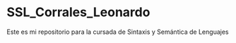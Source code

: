 # SSL_Corrales_Leonardo
Este es mi repositorio para la cursada de Sintaxis y Semántica de Lenguajes
